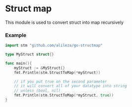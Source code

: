 # Struct map
This module is used to convert struct into map recursively

### Example
```go
import stm "github.com/alileza/go-structmap"

type MyStruct struct{}

func main(){
    myStruct := &MyStruct{}
    fmt.Println(stm.StructToMap(*myStruct))

    // if you put true on the second parameter
    // it will convert all of your datatype into string
    // unless (bool, nil)
    fmt.Println(stm.StructToMap(*myStruct, true))
}
```
